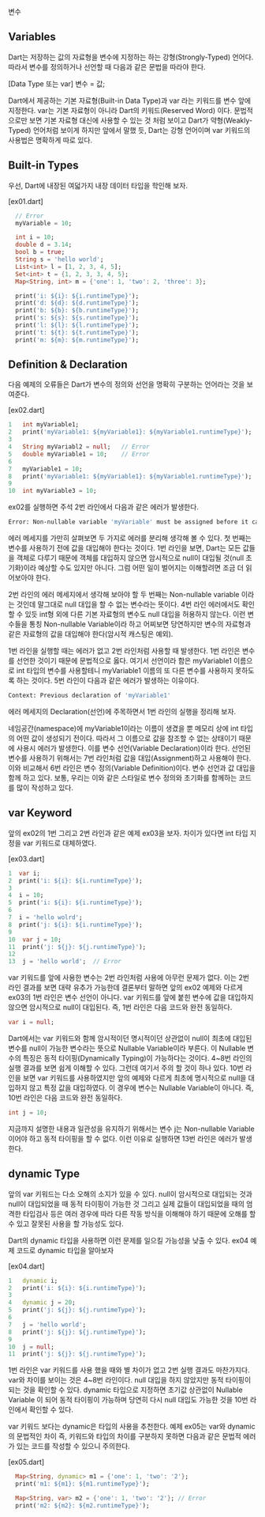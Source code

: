 변수

## Variables

Dart는 저장하는 값의 자료형을 변수에 지정하는 하는 강형(Strongly-Typed) 언어다. 따라서 변수를 정의하거나 선언할 때 다음과 같은 문법을 따라야 한다.

[Data Type 또는 var] 변수 = 값;

Dart에서 제공하는 기본 자료형(Built-in Data Type)과 var 라는 키워드를 변수 앞에 지정한다. var는 기본 자료형이 아니라 Dart의 키워드(Reserved Word) 이다. 문법적으로만 보면 기본 자료형 대신에 사용할 수 있는 것 처럼 보이고 Dart가 약형(Weakly-Typed) 언어처럼 보이게 하지만 앞에서 말했 듯, Dart는 강형 언어이며 var 키워드의 사용법은 명확하게 따로 있다.


## Built-in Types
우선, Dart에 내장된 여덟가지 내장 데이터 타입을 학인해 보자.

[ex01.dart]
```dart
  // Error
  myVariable = 10;

  int i = 10;
  double d = 3.14;
  bool b = true;
  String s = 'hello world';
  List<int> l = [1, 2, 3, 4, 5];
  Set<int> t = {1, 2, 3, 3, 4, 5};
  Map<String, int> m = {'one': 1, 'two': 2, 'three': 3};

  print('i: ${i}: ${i.runtimeType}');
  print('d: ${d}: ${d.runtimeType}');
  print('b: ${b}: ${b.runtimeType}');
  print('s: ${s}: ${s.runtimeType}');
  print('l: ${l}: ${l.runtimeType}');
  print('t: ${t}: ${t.runtimeType}');
  print('m: ${m}: ${m.runtimeType}');
```

## Definition & Declaration
다음 예제의 오류들은 Dart가 변수의 정의와 선언을 명확히 구분하는 언어라는 것을 보여준다.

[ex02.dart]

```dart
1	int myVariable1;
2	print('myVariable1: ${myVariable1}: ${myVariable1.runtimeType}');	// Error
3
4	String myVariabl2 = null;	// Error
5	double myVariable1 = 10;	// Error  
6
7	myVariable1 = 10;
8	print('myVariable1: ${myVariable1}: ${myVariable1.runtimeType}');
9
10	int myVariable3 = 10;
```

ex02를 실행하면 주석 2번 라인에서 다음과 같은 에러가 발생한다.

```sh
Error: Non-nullable variable 'myVariable' must be assigned before it can be used.
```

 에러 메세지를 가만히 살펴보면 두 가지로 에러를 분리해 생각해 볼 수 있다. 첫 번째는 변수를 사용하기 전에 값을 대입해야 한다는 것이다. 1번 라인을 보면, Dart는 모든 값들을 객체로 다루기 때문에 객체를 대입하지 않으면 암시적으로 null이 대입될 것(null 초기화)이라 예상할 수도 있지만 아니다. 그럼 어떤 일이 벌어지는 이해할려면 조금 더 읽어보아야 한다.
 
 2번 라인의 에러 메세지에서 생각해 보아야 할 두 번째는 Non-nullable variable 이라는 것인데 말그대로 null 대입을 할 수 없는 변수라는 뜻이다. 4번 라인 에러에서도 확인할 수 있듯 int형 외에 다른 기본 자료형의 변수도 null 대입을 허용하지 않는다. 이런 변수들을 통칭 Non-nullable Variable이라 하고 어찌보면 당연하지만 변수의 자료형과 같은 자료형의 값을 대입해야 한다(암시적 캐스팅은 예외).
 
 1번 라인을 실행할 때는 에러가 없고 2번 라인처럼 사용할 때 발생한다. 1번 라인은 변수를 선언한 것이기 때문에 문법적으로 옳다. 여기서 선언이라 함은 myVariable1 이름으로 int 타입의 변수를 사용할테니 myVariable1 이름의 또 다른 변수를 사용하지 못하도록 하는 것이다. 5번 라인이 다음과 같은 에러가 발생하는 이유이다.
 
```sh
Context: Previous declaration of 'myVariable1'
```

 에러 메세지의 Declaration(선언)에 주목하면서 1번 라인의 실행을 정리해 보자.
 
 네임공간(namespace)에 myVariable1이라는 이름이 생겼을 뿐 메모리 상에 int 타입의 어떤 값이 생성되기 전이다. 따라서 그 이름으로 값을 참조할 수 없는 상태이기 때문에 사용시 에러가 발생한다. 이를 변수 선언(Variable Declaration)이라 한다. 선언된 변수를 사용하기 위해서는 7번 라인처럼 값을 대입(Assignment)하고 사용해야 한다. 이와 비교해서 6번 라인은 변수 정의(Variable Definition)이다. 변수 선언과 값 대입을 함께 하고 있다. 보통, 우리는 이와 같은 스타일로 변수 정의와 초기화를 함께하는 코드를 많이 작성하고 있다.
 
## var Keyword
 앞의 ex02의 1번 그리고 2번 라인과 같은 예제 ex03을 보자. 차이가 있다면 int 타입 지정을 var 키워드로 대체하였다.   

[ex03.dart]
```dart
1  var i;
2  print('i: ${i}: ${i.runtimeType}');
3
4  i = 10;
5  print('i: ${i}: ${i.runtimeType}');
6
7  i = 'hello wolrd';
8  print('j: ${i}: ${i.runtimeType}');
9
10  var j = 10;
11  print('j: ${j}: ${j.runtimeType}');
12	
13  j = 'hello world';	// Error
```

 var 키워드를 앞에 사용한 변수는 2번 라인처럼 사용에 아무런 문제가 없다. 이는 2번 라인 결과를 보면 대략 유추가 가능한데 결론부터 말하면 앞의 ex02 예제와 다르게 ex03의 1번 라인은 변수 선언이 아니다. var 키워드를 앞에 붙힌 변수에 값을 대입하지 않으면 암시적으로 null이 대입된다. 즉, 1번 라인은 다음 코드와 완전 동일하다.

```dart
var i = null;
```

 Dart에서는 var 키워드와 함께 암시적이던 명시적이던 상관없이 null이 최초에 대입된 변수를 null이 가능한 변수라는 뜻으로 Nullable Variable이라 부른다. 이 Nullable 변수의 특징은 동적 타이핑(Dynamically Typing)이 가능하다는 것이다. 4~8번 라인의 실행 결과를 보면 쉽게 이해할 수 있다. 그런데 여기서 주의 할 것이 하나 있다. 10번 라인을 보면 var 키워드를 사용하였지만 앞의 예제와 다르게 최초에 명시적으로 null을 대입하지 않고 특정 값을 대입하였다. 이 경우에 변수는 Nullable Variable이 아니다. 즉, 10번 라인은 다음 코드와 완전 동일하다.

```dart
int j = 10;
```

 지금까지 설명한 내용과 일관성을 유지하기 위해서는 변수 j는 Non-nullable Variable이어야 하고 동적 타이핑을 할 수 없다. 이런 이유로 실행하면 13번 라인은 에러가 발생한다.
 
## dynamic Type
 앞의 var 키워드는 다소 오해의 소지가 있을 수 있다. null이 암시적으로 대입되는 것과 null이 대입되었을 때 동적 타이핑이 가능한 것 그리고 실제 값들이 대입되었을 때의 엄격한 타입검사 등은 여러 경우에 따라 다른 작동 방식을 이해해야 하기 때문에 오해를 할 수 있고 잘못된 사용을 할 가능성도 있다.
 
 Dart의 dynamic 타입을 사용하면 이런 문제를 일으킬 가능성을 낮출 수 있다. ex04 예제 코드로 dynamic 타입을 알아보자
 
[ex04.dart]

```dart
1	dynamic i;
2	print('i: ${i}: ${i.runtimeType}');
3
4	dynamic j = 20;
5 	print('j: ${j}: ${j.runtimeType}');
6
7	j = 'hello world';
8 	print('j: ${j}: ${j.runtimeType}');
9
10	j = null;
11	print('j: ${j}: ${j.runtimeType}');
```  
 
 1번 라인은 var 키워드를 사용 했을 때와 별 차이가 없고 2번 실행 결과도 마찬가지다. var와 차이를 보이는 것은 4~8번 라인이다. null 대입을 하지 않았지만 동적 타이핑이 되는 것을 확인할 수 있다. dynamic 타입으로 지정하면 초기값 상관없이 Nullable Variable 이 되어 동적 타이핑이 가능하며 당연히 다시 null 대입도 가능한 것을 10번 라인에서 확인할 수 있다.

 var 키워드 보다는 dynamic은 타입의 사용을 추천한다. 예제 ex05는 var와 dynamic의 문법적인 차이 즉, 키워드와 타입의 차이를 구분하지 못하면 다음과 같은 문법적 에러가 있는 코드를 작성할 수 있으니 주의한다.
 
[ex05.dart]

```dart
  Map<String, dynamic> m1 = {'one': 1, 'two': '2'};
  print('m1: ${m1}: ${m1.runtimeType}');

  Map<String, var> m2 = {'one': 1, 'two': '2'}; // Error
  print('m2: ${m2}: ${m2.runtimeType}');
```   

 

 
    
